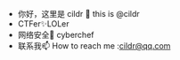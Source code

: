 - 你好，这里是 cildr 👋 this is @cildr
- CTFer✨LOLer
- 网络安全🌱 cyberchef
- 联系我📫 How to reach me :cildr@qq.com

<!---
cildr/cildr is a ✨ special ✨ repository because its `README.md` (this file) appears on your GitHub profile.
You can click the Preview link to take a look at your changes.
--->
